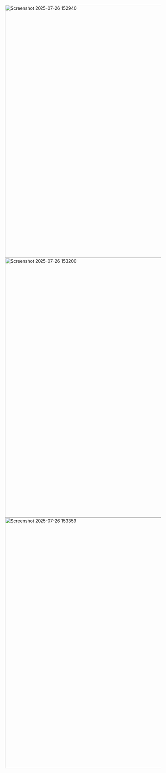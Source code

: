 <img width="1716" height="814" alt="Screenshot 2025-07-26 152940" src="https://github.com/user-attachments/assets/a125293d-3129-44e4-b262-6c943314a50e" />

<img width="1741" height="836" alt="Screenshot 2025-07-26 153200" src="https://github.com/user-attachments/assets/9e5b2628-1b30-4189-b1e5-8425019c9415" />

<img width="1676" height="807" alt="Screenshot 2025-07-26 153359" src="https://github.com/user-attachments/assets/da5f8647-9ee0-4cad-b56b-ae1a8a5721ca" />
